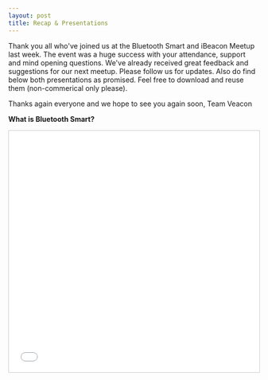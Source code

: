 ```yaml
---
layout: post
title: Recap & Presentations
---
```

Thank you all who've joined us at the Bluetooth Smart and iBeacon Meetup last week. The event was a huge success with your attendance, support and mind opening questions. We've already received great feedback and suggestions for our next meetup. Please follow us for updates. Also do find below both presentations as promised. Feel free to download and reuse them (non-commerical only please).

Thanks again everyone and we hope to see you again soon,
Team Veacon

**What is Bluetooth Smart?**

<iframe src="//www.slideshare.net/slideshow/embed_code/44398252" width="595" height="485" frameborder="0" marginwidth="0" marginheight="0" scrolling="no" style="border:1px solid #CCC; border-width:1px; margin-bottom:5px; max-width: 100%;" allowfullscreen> </iframe>
